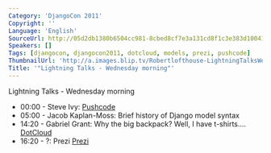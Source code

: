```yaml
---
Category: 'DjangoCon 2011'
Copyright: ''
Language: 'English'
SourceUrl: http://05d2db1380b6504cc981-8cbed8cf7e3a131cd8f1c3e383d10041.r93.cf2.rackcdn.com/djangocon-2011/74_lightning-talks-wednesday-morning.m4v
Speakers: []
Tags: [djangocon, djangocon2011, dotcloud, models, prezi, pushcode]
ThumbnailUrl: 'http://a.images.blip.tv/Robertlofthouse-LightningTalksWedAm363-324.jpg'
Title: '"Lightning Talks - Wednesday morning"'
---
```

Lightning Talks - Wednesday morning

  * 00:00 - Steve Ivy: [Pushcode](http://pushcode.wallrazer.com/)
  * 05:00 - Jacob Kaplan-Moss: Brief history of Django model syntax 
  * 14:20 - Gabriel Grant: Why the big backpack? Well, I have t-shirts.... [DotCloud](http://dotcloud.com/)
  * 16:20 - ?: Prezi [Prezi](http://prezi.com/)

